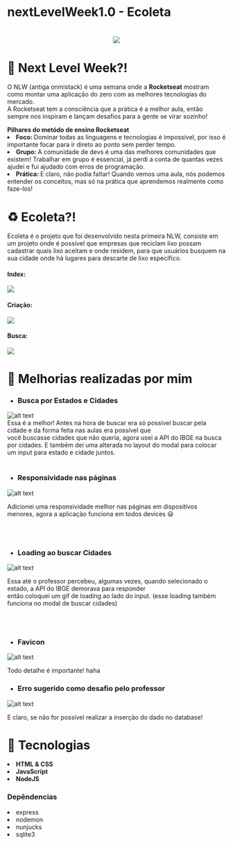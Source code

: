 # nextLevelWeek1.0 - Ecoleta
<h1 align="center">
    <img src="./gitReadme/logo.svg">
</h1>

# 📣 Next Level Week?!

<p> 
 O NLW (antiga onmistack) é uma semana onde a <strong>Rocketseat</strong> mostram como montar uma aplicação do zero com as melhores tecnologias do mercado.
<br>
A Rocketseat tem a consciência que a prática é a melhor aula, então sempre nos inspiram e lançam desafios para a gente se virar sozinho!
</p>
<strong>Pilhares do metódo de ensino Rocketseat</strong><br>
<li><strong>Foco: </strong> Dominar todas as linguagens e tecnologias é impossível, por isso é importante focar para ir direto ao ponto sem perder tempo.</li>
<li><strong>Grupo: </strong> A comunidade de devs é uma das melhores comunidades que existem! Trabalhar em grupo é essencial, já perdi a conta de quantas vezes ajudei e fui ajudado com erros de programação.</li>
<li><strong>Prática: </strong> E claro, não podia faltar! Quando vemos uma aula, nós podemos entender os conceitos, mas só na prática que aprendemos realmente como faze-los! </li>

# ♻ Ecoleta?!
<p>
Ecoleta é o projeto que foi desenvolvido nesta primeira NLW, consiste em um projeto onde é possível que empresas
que reciclam lixo possam cadastrar quais lixo aceitam e onde residem, para que usuários busquem na sua cidade onde
há lugares para descarte de lixo específico.
<h4>Index:</h4>
<img src="./gitReadme/index.png">
<h4>Criação:</h4>
<img src="./gitReadme/form.png">
<h4>Busca:</h4>
<img src="./gitReadme/search.png">
</p>

# 🚀 Melhorias realizadas por mim
* ### Busca por Estados e Cidades
 ![alt text](./gitReadme/newModel.gif)<br>
Essa é a melhor! Antes na hora de buscar era só possível buscar pela cidade e da forma feita nas aulas era possível que <br>
você buscasse cidades que não queria, agora usei a API do IBGE na busca por cidades. E também dei uma alterada no layout
do modal para colocar um input para estado e cidade juntos.
<br><br>
* ### Responsividade nas páginas
![alt text](./gitReadme/responsive.gif)
<p>Adicionei uma responsividade melhor nas páginas em dispositivos menores, agora a aplicação funciona em todos devices 😃</p>
<br><br>

* ### Loading ao buscar Cidades
![alt text](./gitReadme/loading.gif)
<p> Essa até o professor percebeu, algumas vezes, quando selecionado o estado, a API do IBGE demorava para responder <br>
então coloquei um gif de loading ao lado do input. (esse loading também funciona no modal de buscar cidades)
</p>
<br><br>

* ### Favicon
![alt text](./gitReadme/favicon.png)
<p>Todo detalhe é importante! haha</p>

* ### Erro sugerido como desafio pelo professor
![alt text](./gitReadme/modalError.png)
<p> E claro, se não for possível realizar a inserção do dado no database! </p>

# 🚀 Tecnologias

<li><strong>HTML & CSS</strong></li>
<li><strong>JavaScript</strong></li>
<li><strong>NodeJS</strong></li>
<h3>Depêndencias</h3>
<li>express</li>
<li>nodemon</li>
<li>nunjucks</li>
<li>sqlite3</li>
